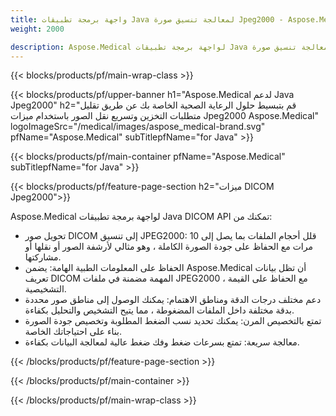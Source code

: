 ```yaml
---
title: واجهة برمجة تطبيقات Java لمعالجة تنسيق صورة Jpeg2000 - Aspose.Medical
weight: 2000

description: Aspose.Medical لواجهة برمجة تطبيقات Java لمعالجة تنسيق صورة Jpeg2000
---
```


{{< blocks/products/pf/main-wrap-class >}}

{{< blocks/products/pf/upper-banner h1="Aspose.Medical لدعم Java Jpeg2000" h2="قم بتبسيط حلول الرعاية الصحية الخاصة بك عن طريق تقليل متطلبات التخزين وتسريع نقل الصور باستخدام ميزات Jpeg2000 Aspose.Medical" logoImageSrc="/medical/images/aspose_medical-brand.svg" pfName="Aspose.Medical" subTitlepfName="for Java" >}}

{{< blocks/products/pf/main-container pfName="Aspose.Medical" subTitlepfName="for Java" >}}

{{< blocks/products/pf/feature-page-section h2="ميزات DICOM Jpeg2000">}}

<p>Aspose.Medical لواجهة برمجة تطبيقات Java DICOM API تمكنك من:</p>

<ul>
<li>تحويل صور DICOM إلى تنسيق JPEG2000: قلل أحجام الملفات بما يصل إلى 10 مرات مع الحفاظ على جودة الصورة الكاملة ، وهو مثالي لأرشفة الصور أو نقلها أو مشاركتها.</li>
<li>الحفاظ على المعلومات الطبية الهامة: يضمن Aspose.Medical أن تظل بيانات تعريف DICOM المهمة مضمنة في ملفات JPEG2000 ، مع الحفاظ على القيمة التشخيصية.</li>
<li>دعم مختلف درجات الدقة ومناطق الاهتمام: يمكنك الوصول إلى مناطق صور محددة بدقة مختلفة داخل الملفات المضغوطة ، مما يتيح التشخيص والتحليل بكفاءة.</li>
<li>تمتع بالتخصيص المرن: يمكنك تحديد نسب الضغط المطلوبة وتخصيص جودة الصورة بناء على احتياجاتك الخاصة.</li>
<li>معالجة سريعة: تمتع بسرعات ضغط وفك ضغط عالية لمعالجة البيانات بكفاءة.</li>
</ul>

{{< /blocks/products/pf/feature-page-section >}}

{{< /blocks/products/pf/main-container >}}

{{< /blocks/products/pf/main-wrap-class >}}